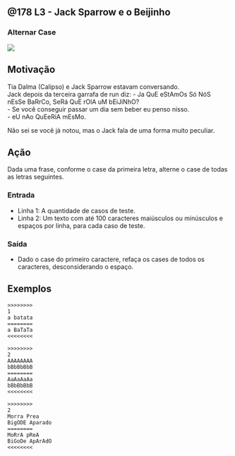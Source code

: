 ## @178 L3 - Jack Sparrow e o Beijinho
### Alternar Case

![](https://raw.githubusercontent.com/qxcodefup/arcade/master/base/178/cover.jpg)

## Motivação

Tia Dalma (Calipso) e Jack Sparrow estavam conversando.  
Jack depois da terceira garrafa de run diz:
\- Ja QuE eStAmOs Só NóS nEsSe BaRrCo, SeRá QuE rOlA uM bEiJiNhO?  
\- Se você conseguir passar um dia sem beber eu penso nisso.  
\- eU nAo QuEeRiA mEsMo.

Não sei se você já notou, mas o Jack fala de uma forma muito peculiar.

## Ação

Dada uma frase, conforme o case da primeira letra, alterne o case de todas as letras seguintes.

### Entrada

*   Linha 1: A quantidade de casos de teste.
*   Linha 2: Um texto com até 100 caracteres maiúsculos ou minúsculos e espaços por linha, para cada caso de teste.

### Saída

*   Dado o case do primeiro caractere, refaça os cases de todos os caracteres, desconsiderando o espaço.

## Exemplos

```
>>>>>>>>
1
a batata
========
a BaTaTa
<<<<<<<<

>>>>>>>>
2
AAAAAAAA
bBbBbBbB
========
AaAaAaAa
bBbBbBbB
<<<<<<<<

>>>>>>>>
2
Morra Prea
BigODE Aparado
========
MoRrA pReA
BiGoDe ApArAdO
<<<<<<<<
```

